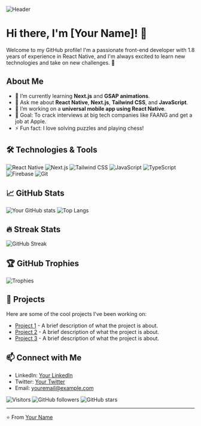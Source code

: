 <!-- Add a header image or GIF -->
![Header](https://your-image-url.com)

# Hi there, I'm [Your Name]! 👋

Welcome to my GitHub profile! I'm a passionate front-end developer with 1.8 years of experience in React Native, and I'm always excited to learn new technologies and take on new challenges. 🚀

## About Me

- 🌱 I’m currently learning **Next.js** and **GSAP animations**.
- 💬 Ask me about **React Native**, **Next.js**, **Tailwind CSS**, and **JavaScript**.
- 🔭 I’m working on a **universal mobile app using React Native**.
- 🎯 Goal: To crack interviews at big tech companies like FAANG and get a job at Apple.
- ⚡ Fun fact: I love solving puzzles and playing chess!

## 🛠️ Technologies & Tools

![React Native](https://img.shields.io/badge/React_Native-20232A?style=for-the-badge&logo=react&logoColor=61DAFB)
![Next.js](https://img.shields.io/badge/Next.js-000000?style=for-the-badge&logo=nextdotjs&logoColor=white)
![Tailwind CSS](https://img.shields.io/badge/Tailwind_CSS-38B2AC?style=for-the-badge&logo=tailwind-css&logoColor=white)
![JavaScript](https://img.shields.io/badge/JavaScript-F7DF1E?style=for-the-badge&logo=javascript&logoColor=black)
![TypeScript](https://img.shields.io/badge/TypeScript-3178C6?style=for-the-badge&logo=typescript&logoColor=white)
![Firebase](https://img.shields.io/badge/Firebase-FFCA28?style=for-the-badge&logo=firebase&logoColor=black)
![Git](https://img.shields.io/badge/Git-F05032?style=for-the-badge&logo=git&logoColor=white)

## 📈 GitHub Stats

![Your GitHub stats](https://github-readme-stats.vercel.app/api?username=yourusername&show_icons=true&theme=radical)
![Top Langs](https://github-readme-stats.vercel.app/api/top-langs/?username=yourusername&layout=compact&theme=radical)

## 🔥 Streak Stats

![GitHub Streak](https://github-readme-streak-stats.herokuapp.com/?user=yourusername&theme=radical)

## 🏆 GitHub Trophies

![Trophies](https://github-profile-trophy.vercel.app/?username=yourusername&theme=radical&no-bg=true&no-frame=true&column=7)

## 🚀 Projects

Here are some of the cool projects I've been working on:

- [Project 1](https://github.com/yourusername/project1) - A brief description of what the project is about.
- [Project 2](https://github.com/yourusername/project2) - A brief description of what the project is about.
- [Project 3](https://github.com/yourusername/project3) - A brief description of what the project is about.

## 📫 Connect with Me

- LinkedIn: [Your LinkedIn](https://www.linkedin.com/in/yourprofile)
- Twitter: [Your Twitter](https://twitter.com/yourprofile)
- Email: [youremail@example.com](mailto:youremail@example.com)

<!-- Add some badges for fun -->
![Visitors](https://visitor-badge.glitch.me/badge?page_id=yourusername.yourusername)
![GitHub followers](https://img.shields.io/github/followers/yourusername?label=Follow&style=social)
![GitHub stars](https://img.shields.io/github/stars/yourusername?style=social)

<!-- Add a footer with a fun message or a quote -->
---
⭐️ From [Your Name](https://github.com/yourusername)
